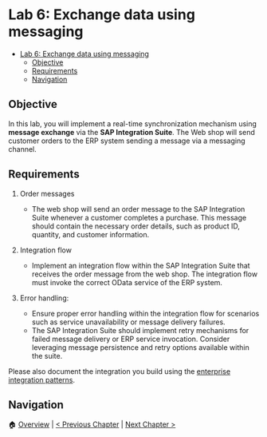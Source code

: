 # Lab 6: Exchange data using messaging

<!--toc:start-->

- [Lab 6: Exchange data using messaging](#lab-5-exchange-data-using-messaging)
  - [Objective](#objective)
  - [Requirements](#requirements)
  - [Navigation](#navigation)
  <!--toc:end-->

## Objective

In this lab, you will implement a real-time synchronization mechanism using
**message exchange** via the **SAP Integration Suite**. The Web shop will send
customer orders to the ERP system sending a message via a messaging channel.

## Requirements

1. Order messages

   - The web shop will send an order message to the SAP Integration Suite
     whenever a customer completes a purchase. This message should contain the
     necessary order details, such as product ID, quantity, and customer
     information.

2. Integration flow

   - Implement an integration flow within the SAP Integration Suite that
     receives the order message from the web shop. The integration flow must
     invoke the correct OData service of the ERP system.

3. Error handling:

   - Ensure proper error handling within the integration flow for scenarios
     such as service unavailability or message delivery failures.
   - The SAP Integration Suite should implement retry mechanisms for failed
     message delivery or ERP service invocation. Consider leveraging message
     persistence and retry options available within the suite.

Please also document the integration you build using the [enterprise
integration patterns](../lectures/enterprise-integration-patterns-details.md).

## Navigation

🏠 [Overview](../README.md) | [< Previous Chapter](./rpc.md) | [Next
Chapter >](./integration-patterns-lab.md)

